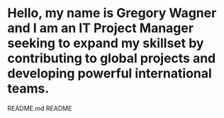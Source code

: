 # Hello, my name is Gregory Wagner and I am an IT Project Manager seeking to expand my skillset by contributing to global projects and developing powerful international teams.
README.md
README
